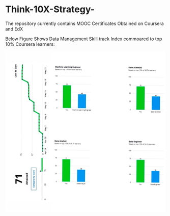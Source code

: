 # Think-10X-Strategy-
The repository currently contains MOOC Certificates Obtained on Coursera and EdX 

Below Figure Shows Data Management Skill track Index commoared to top 10% Coursera learners:

<img SRC="Management/Data%20Management%20Skill%20tracking%20index.jpeg" width = "700" Hight ="700">

